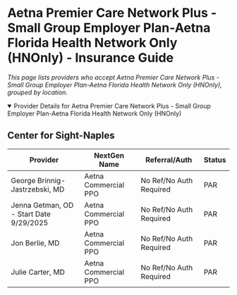 # Aetna Premier Care Network Plus - Small Group Employer Plan-Aetna Florida Health Network Only (HNOnly) - Insurance Guide

*This page lists providers who accept Aetna Premier Care Network Plus - Small Group Employer Plan-Aetna Florida Health Network Only (HNOnly), grouped by location.*

<details open><summary>Provider Details for Aetna Premier Care Network Plus - Small Group Employer Plan-Aetna Florida Health Network Only (HNOnly)</summary>

## Center for Sight-Naples

| Provider | NextGen Name | Referral/Auth | Status |
|----------|-------------|--------------|--------|
| George Brinnig-Jastrzebski, MD | Aetna Commercial PPO | No Ref/No Auth Required | PAR |
| Jenna Getman, OD - Start Date 9/29/2025 | Aetna Commercial PPO | No Ref/No Auth Required | PAR |
| Jon Berlie, MD | Aetna Commercial PPO | No Ref/No Auth Required | PAR |
| Julie Carter, MD | Aetna Commercial PPO | No Ref/No Auth Required | PAR |

</details>

